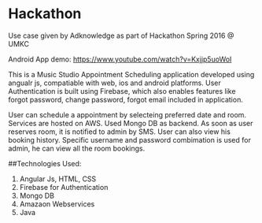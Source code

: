 # Hackathon
Use case given by Adknowledge as part of Hackathon Spring 2016 @ UMKC

Android App demo: https://www.youtube.com/watch?v=Kxjjp5uoWoI


This is a Music Studio Appointment Scheduling application developed using angualr js, compatiable with web, ios and android platforms. User Authentication is built using Firebase, which also enables features like forgot password, change password, forgot email included in application.

User can schedule a appointment by selecteing preferred date and room. Services are hosted on AWS. Used Mongo DB as backend. As soon as user reserves room, it is notified to admin by SMS. 
User can also view his booking history. Specific username and password combimation is used for admin, he can view all the room bookings.

##Technologies Used:
1. Angular Js, HTML, CSS
2. Firebase for Authentication
3. Mongo DB
4. Amazaon Webservices
5. Java



